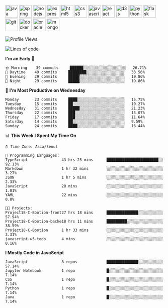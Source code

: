 <p align="left">
    <img src="https://devicons.github.io/devicon/devicon.git/icons/java/java-original-wordmark.svg" alt="java" width="40" height="40"/>
    <img src="https://www.vectorlogo.zone/logos/springio/springio-icon.svg" alt="spring" width="40" height="40"/>
    <img src="https://devicons.github.io/devicon/devicon.git/icons/nodejs/nodejs-original-wordmark.svg" alt="nodejs" width="40" height="40"/>
    <img src="https://devicons.github.io/devicon/devicon.git/icons/express/express-original-wordmark.svg" alt="express" width="40" height="40"/>
    <img src="https://devicons.github.io/devicon/devicon.git/icons/html5/html5-original-wordmark.svg" alt="html5" width="40" height="40"/>
    <img src="https://devicons.github.io/devicon/devicon.git/icons/css3/css3-original-wordmark.svg" alt="css3" width="40" height="40"/>
    <img src="https://devicons.github.io/devicon/devicon.git/icons/javascript/javascript-original.svg" alt="javascript" width="40" height="40"/>
    <img src="https://devicons.github.io/devicon/devicon.git/icons/react/react-original-wordmark.svg" alt="react" width="40" height="40"/>
    <img src="https://devicons.github.io/devicon/devicon.git/icons/d3js/d3js-original.svg" alt="d3js" width="40" height="40"/>
    <img src="https://devicons.github.io/devicon/devicon.git/icons/python/python-original.svg" alt="python" width="40" height="40"/>
    <img src="https://www.vectorlogo.zone/logos/pocoo_flask/pocoo_flask-icon.svg" alt="flask" width="40" height="40"/>
    <img src="https://www.vectorlogo.zone/logos/git-scm/git-scm-icon.svg" alt="git" width="40" height="40"/>
    <img src="https://devicons.github.io/devicon/devicon.git/icons/docker/docker-original-wordmark.svg" alt="docker" width="40" height="40"/>
    <img src="https://devicons.github.io/devicon/devicon.git/icons/oracle/oracle-original.svg" alt="oracle" width="40" height="40"/>
    <img src="https://devicons.github.io/devicon/devicon.git/icons/mongodb/mongodb-original-wordmark.svg" alt="mongodb" width="40" height="40"/>
</p>

<!--START_SECTION:waka-->
![Profile Views](http://img.shields.io/badge/Profile%20Views-1-blue)

![Lines of code](https://img.shields.io/badge/From%20Hello%20World%20I%27ve%20Written-790491%20lines%20of%20code-blue)

**I'm an Early 🐤** 

```text
🌞 Morning    39 commits     ██████░░░░░░░░░░░░░░░░░░░   26.71% 
🌆 Daytime    49 commits     ████████░░░░░░░░░░░░░░░░░   33.56% 
🌃 Evening    29 commits     █████░░░░░░░░░░░░░░░░░░░░   19.86% 
🌙 Night      29 commits     █████░░░░░░░░░░░░░░░░░░░░   19.86%

```
📅 **I'm Most Productive on Wednesday** 

```text
Monday       23 commits     ████░░░░░░░░░░░░░░░░░░░░░   15.75% 
Tuesday      15 commits     ██░░░░░░░░░░░░░░░░░░░░░░░   10.27% 
Wednesday    31 commits     █████░░░░░░░░░░░░░░░░░░░░   21.23% 
Thursday     22 commits     ███░░░░░░░░░░░░░░░░░░░░░░   15.07% 
Friday       17 commits     ███░░░░░░░░░░░░░░░░░░░░░░   11.64% 
Saturday     14 commits     ██░░░░░░░░░░░░░░░░░░░░░░░   9.59% 
Sunday       24 commits     ████░░░░░░░░░░░░░░░░░░░░░   16.44%

```


📊 **This Week I Spent My Time On** 

```text
⌚︎ Time Zone: Asia/Seoul

💬 Programming Languages: 
TypeScript               43 hrs 25 mins      ███████████████████████░░   92.13% 
Markdown                 1 hr 32 mins        ░░░░░░░░░░░░░░░░░░░░░░░░░   3.27% 
JSON                     1 hr 5 mins         ░░░░░░░░░░░░░░░░░░░░░░░░░   2.33% 
JavaScript               28 mins             ░░░░░░░░░░░░░░░░░░░░░░░░░   1.01% 
YAML                     22 mins             ░░░░░░░░░░░░░░░░░░░░░░░░░   0.8%

🐱‍💻 Projects: 
Project18-C-Bootion-front27 hrs 18 mins      ██████████████░░░░░░░░░░░   57.94% 
Project18-C-Bootion-backe18 hrs 11 mins      █████████░░░░░░░░░░░░░░░░   38.59% 
Project18-C-Bootion      1 hr 33 mins        ░░░░░░░░░░░░░░░░░░░░░░░░░   3.31% 
javascript-w3-todo       4 mins              ░░░░░░░░░░░░░░░░░░░░░░░░░   0.16%

```

**I Mostly Code in JavaScript** 

```text
JavaScript               8 repos             ██████████████░░░░░░░░░░░   57.14% 
Jupyter Notebook         1 repo              █░░░░░░░░░░░░░░░░░░░░░░░░   7.14% 
CSS                      1 repo              █░░░░░░░░░░░░░░░░░░░░░░░░   7.14% 
Python                   1 repo              █░░░░░░░░░░░░░░░░░░░░░░░░   7.14% 
Java                     1 repo              █░░░░░░░░░░░░░░░░░░░░░░░░   7.14%

```



<!--END_SECTION:waka-->
